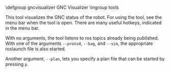 \defgroup gncvisualizer GNC Visualizer
\ingroup tools

This tool visualizes the GNC status of the robot. For using the tool,
see the menu bar when the tool is open. There are many useful hotkeys,
indicated in the menu bar.

With no arguments, the tool listens to ros topics already being published.
With one of the arguments `--proto4`, `--bag`, and `--sim`, the appropriate
roslaunch file is also started.

Another argument, `--plan`, lets you specify a plan file that can be started by
pressing `p`.

